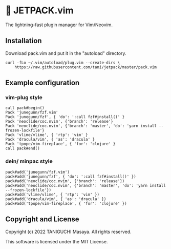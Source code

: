 # 🚀 JETPACK.vim
The lightning-fast plugin manager for Vim/Neovim.

## Installation
Download pack.vim and put it in the "autoload" directory.
```
curl -fLo ~/.vim/autoload/plug.vim --create-dirs \
    https://raw.githubusercontent.com/tani/jetpack/master/pack.vim
```

## Example configuration

### vim-plug style

```vim
call pack#begin()
Pack 'junegunn/fzf.vim'
Pack 'junegunn/fzf', { 'do': ':call fzf#install()' }
Pack 'neoclide/coc.nvim', {'branch': 'release'}
Pack 'neoclide/coc.nvim', {'branch': 'master', 'do': 'yarn install --frozen-lockfile'}
Pack 'vlime/vlime', { 'rtp': 'vim' }
Pack 'dracula/vim', { 'as': 'dracula' }
Pack 'tpope/vim-fireplace', { 'for': 'clojure' }
call pack#end()
```

### dein/ minpac style

```vim
pack#add('junegunn/fzf.vim')
pack#add('junegunn/fzf', { 'do': ':call fzf#install()' })
pack#add('neoclide/coc.nvim', {'branch': 'release'})
pack#add('neoclide/coc.nvim', {'branch': 'master', 'do': 'yarn install --frozen-lockfile'})
pack#add('vlime/vlime', { 'rtp': 'vim' })
pack#add('dracula/vim', { 'as': 'dracula' })
pack#add('tpope/vim-fireplace', { 'for': 'clojure' })
```

## Copyright and License

Copyright (c) 2022 TANIGUCHI Masaya. All rights reserved.

This software is licensed under the MIT License.
